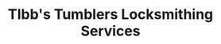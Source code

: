---
title: "TIbb's Tumblers Locksmithing Services"
url: /wilmot/tibbs-tumblers-locksmithing-services/
shop: locksmith
---